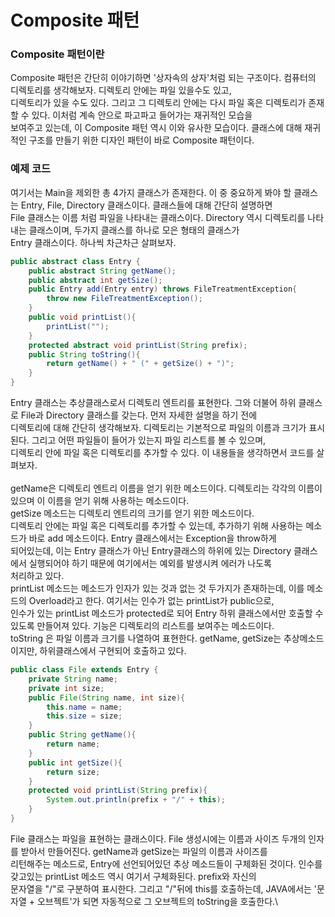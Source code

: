 # Composite 패턴

### Composite 패턴이란
Composite 패턴은 간단히 이야기하면 '상자속의 상자'처럼 되는 구조이다. 컴퓨터의 디렉토리를 생각해보자. 디렉토리 안에는 파일 있을수도 있고,\
디렉토리가 있을 수도 있다. 그리고 그 디렉토리 안에는 다시 파일 혹은 디렉토리가 존재할 수 있다. 이처럼 계속 안으로 파고파고 들어가는 재귀적인 모습을\
보여주고 있는데, 이 Composite 패턴 역시 이와 유사한 모습이다. 클래스에 대해 재귀적인 구조를 만들기 위한 디자인 패턴이 바로 Composite 패턴이다.

### 예제 코드
여기서는 Main을 제외한 총 4가지 클래스가 존재한다. 이 중 중요하게 봐야 할 클래스는 Entry, File, Directory 클래스이다. 클래스들에 대해 간단히 설명하면\
File 클래스는 이름 처럼 파일을 나타내는 클래스이다. Directory 역시 디렉토리를 나타내는 클래스이며, 두가지 클래스를 하나로 모은 형태의 클래스가\
Entry 클래스이다. 하나씩 차근차근 살펴보자.

```java
public abstract class Entry {
    public abstract String getName();
    public abstract int getSize();
    public Entry add(Entry entry) throws FileTreatmentException{
        throw new FileTreatmentException();
    }
    public void printList(){
        printList("");
    }
    protected abstract void printList(String prefix);
    public String toString(){
        return getName() + " (" + getSize() + ")";
    }
}
```
Entry 클래스는 추상클래스로서 디렉토리 엔트리를 표현한다. 그와 더불어 하위 클래스로 File과 Directory 클래스를 갖는다. 먼저 자세한 설명을 하기 전에\
디렉토리에 대해 간단히 생각해보자. 디렉토리는 기본적으로 파일의 이름과 크기가 표시된다. 그리고 어떤 파일들이 들어가 있는지 파일 리스트를 볼 수 있으며, \
디렉토리 안에 파일 혹은 디렉토리를 추가할 수 있다. 이 내용들을 생각하면서 코드를 살펴보자.\
\
getName은 디렉토리 엔트리 이름을 얻기 위한 메소드이다. 디렉토리는 각각의 이름이 있으며 이 이름을 얻기 위해 사용하는 메소드이다. \
getSize 메소드는 디렉토리 엔트리의 크기를 얻기 위한 메소드이다. \
디렉토리 안에는 파일 혹은 디렉토리를 추가할 수 있는데, 추가하기 위해 사용하는 메소드가 바로 add 메소드이다. Entry 클래스에서는 Exception을 throw하게\
되어있는데, 이는 Entry 클래스가 아닌 Entry클래스의 하위에 있는 Directory 클래스에서 실행되어야 하기 때문에 여기에서는 예외를 발생시켜 에러가 나도록\
처리하고 있다.\
printList 메소드는 메소드가 인자가 있는 것과 없는 것 두가지가 존재하는데, 이를 메소드의 Overload라고 한다. 여기서는 인수가 없는 printList가 public으로,\
인수가 있는 printList 메소드가 protected로 되어 Entry 하위 클래스에서만 호출할 수 있도록 만들어져 있다. 기능은 디렉토리의 리스트를 보여주는 메소드이다.\
toString 은 파일 이름과 크기를 나열하여 표현한다. getName, getSize는 추상메소드 이지만, 하위클래스에서 구현되어 호출하고 있다.

```java
public class File extends Entry {
    private String name;
    private int size;
    public File(String name, int size){
        this.name = name;
        this.size = size;
    }
    public String getName(){
        return name;
    }
    public int getSize(){
        return size;
    }
    protected void printList(String prefix){
        System.out.println(prefix + "/" + this);
    }
}
```
File 클래스는 파일을 표현하는 클래스이다. File 생성시에는 이름과 사이즈 두개의 인자를 받아서 만들어진다. getName과 getSize는 파일의 이름과 사이즈를\
리턴해주는 메소드로, Entry에 선언되어있던 추상 메소드들이 구체화된 것이다. 인수를 갖고있는 printList 메소드 역시 여기서 구체화된다. prefix와 자신의\
문자열을 "/"로 구분하여 표시한다. 그리고 "/"뒤에 this를 호출하는데, JAVA에서는 '문자열 + 오브젝트'가 되면 자동적으로 그 오브젝트의 toString을 호출한다.\
